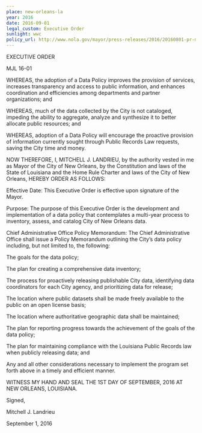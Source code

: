 ```yaml
---
place: new-orleans-la
year: 2016
date: 2016-09-01
legal_custom: Executive Order
sunlight: wwc
policy_url: http://www.nola.gov/mayor/press-releases/2016/20160801-pr-mayor-signs-executive-order-on-open-da/
---
```


<p>EXECUTIVE ORDER</p><p>MJL 16-01</p><p>WHEREAS, <span class="g-build-on-precedent"><span class="g-partnerships">the adoption of a Data Policy improves the provision of services, increases transparency and access to public information, and enhances coordination and efficiencies among departments and partner organizations; and</span></span></p><p>WHEREAS, <span class="g-data-portals-and-websites">much of the data collected by the City is not cataloged, impeding the ability to aggregate, analyze and synthesize it to better allocate public resources</span>; and</p><p>WHEREAS, adoption of a Data Policy will encourage the proactive provision of information currently sought through Public Records Law requests, saving the City time and money.</p><p>NOW THEREFORE, I, MITCHELL J. LANDRIEU, by the authority vested in me as Mayor of the City of New Orleans, by the Constitution and laws of the State of Louisiana and the Home Rule Charter and laws of the City of New Orleans, HEREBY ORDER AS FOLLOWS:</p><p>Effective Date: This Executive Order is effective upon signature of the Mayor.</p><p>Purpose: The purpose of this Executive Order is the development and implementation of a data policy that contemplates a multi-year process to inventory, assess, and catalog City of New Orleans data.</p><p>Chief Administrative Office Policy Memorandum: <span class="g-oversight-authority">The Chief Administrative Office shall issue a Policy Memorandum outlining the City’s data policy including, but not limited to,</span> the following:</p><p>The goals for the data policy;</p><p><span class="g-lists-of-holdings">The plan for creating a comprehensive data inventory;</span></p><p><span class="g-proactive-release"><span class="g-prioritization"><span class="g-data-collection">The process for proactively releasing publishable City data, identifying data coordinators for each City agency, and prioritizing data for release</span></span>;</span></p><p><span class="g-license-free">The location where public datasets shall be made freely available to the public on an open license basis</span>;</p><p>The location where authoritative geographic data shall be maintained;</p><p><span class="g-future-review">The plan for reporting progress towards the achievement of the goals of the data policy;</span></p><p><span class="g-binding-regulations">The plan for maintaining compliance with the Louisiana Public Records law when publicly releasing data</span>; and</p><p><span class="g-timelines">Any and all other considerations necessary to implement the program set forth above in a timely and efficient manner.</span></p><p>WITNESS MY HAND AND SEAL THE 1ST DAY OF SEPTEMBER, 2016 AT NEW ORLEANS, LOUISIANA.</p><p>Signed,</p><p>Mitchell J. Landrieu</p><p>September 1, 2016</p>
